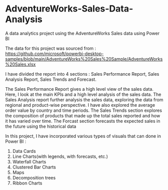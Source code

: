 # AdventureWorks-Sales-Data-Analysis
A data analytics project using the AdventureWorks Sales data using Power BI

The data for this project was sourced from : https://github.com/microsoft/powerbi-desktop-samples/blob/main/AdventureWorks%20Sales%20Sample/AdventureWorks%20Sales.xlsx

I have divided the report into 4 sections : Sales Performance Report, Sales Analysis Report, Sales Trends and Forecast.

The Sales Performance Report gives a high level view of the sales data. Here, I look at the main KPIs and a high level analysis of the sales data. The Sales Analysis report further analysis the sales data, exploring the data from regional and product-wise perspective. I have also explored the average order value by country and time periods. The Sales Trends section explores the composition of products that made up the total sales reported and how it has varied over time. The Forcast section forecasts the expected sales in the future using the historical data

In this project, I have incorporated various types of visuals that can done in Power BI :
  1. Data Cards
  2. Line Charts(with legends, with forecasts, etc.)
  3. Waterfall Charts
  4. Clustered Bar Charts
  5. Maps
  6. Decomposition trees
  7. Ribbon Charts

